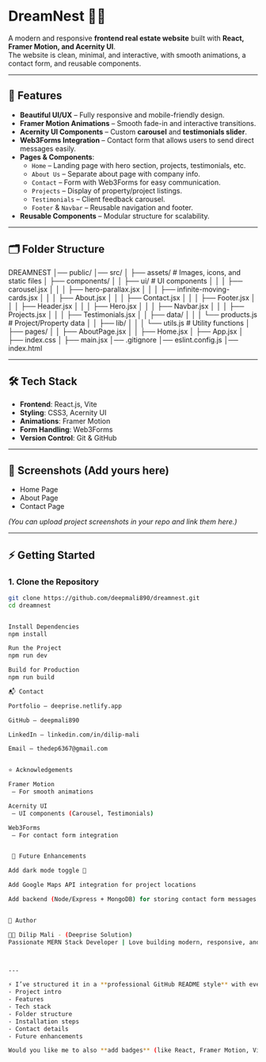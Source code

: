 # DreamNest 🏡✨

A modern and responsive **frontend real estate website** built with **React, Framer Motion, and Acernity UI**.  
The website is clean, minimal, and interactive, with smooth animations, a contact form, and reusable components.

---

## 🚀 Features

- **Beautiful UI/UX** – Fully responsive and mobile-friendly design.
- **Framer Motion Animations** – Smooth fade-in and interactive transitions.
- **Acernity UI Components** – Custom **carousel** and **testimonials slider**.
- **Web3Forms Integration** – Contact form that allows users to send direct messages easily.
- **Pages & Components**:
  - `Home` – Landing page with hero section, projects, testimonials, etc.
  - `About Us` – Separate about page with company info.
  - `Contact` – Form with Web3Forms for easy communication.
  - `Projects` – Display of property/project listings.
  - `Testimonials` – Client feedback carousel.
  - `Footer` & `Navbar` – Reusable navigation and footer.
- **Reusable Components** – Modular structure for scalability.

---

## 🗂️ Folder Structure

DREAMNEST
│── public/
│── src/
│ ├── assets/ # Images, icons, and static files
│ ├── components/
│ │ ├── ui/ # UI components
│ │ │ ├── carousel.jsx
│ │ │ ├── hero-parallax.jsx
│ │ │ ├── infinite-moving-cards.jsx
│ │ │ ├── About.jsx
│ │ │ ├── Contact.jsx
│ │ │ ├── Footer.jsx
│ │ │ ├── Header.jsx
│ │ │ ├── Hero.jsx
│ │ │ ├── Navbar.jsx
│ │ │ ├── Projects.jsx
│ │ │ ├── Testimonials.jsx
│ │ ├── data/
│ │ │ └── products.js # Project/Property data
│ │ ├── lib/
│ │ │ └── utils.js # Utility functions
│ ├── pages/
│ │ ├── AboutPage.jsx
│ │ ├── Home.jsx
│ ├── App.jsx
│ ├── index.css
│ ├── main.jsx
│── .gitignore
│── eslint.config.js
│── index.html

---

## 🛠️ Tech Stack

- **Frontend**: React.js, Vite
- **Styling**: CSS3, Acernity UI
- **Animations**: Framer Motion
- **Form Handling**: Web3Forms
- **Version Control**: Git & GitHub

---

## 📸 Screenshots (Add yours here)

- Home Page
- About Page
- Contact Page

_(You can upload project screenshots in your repo and link them here.)_

---

## ⚡ Getting Started

### 1. Clone the Repository

```bash
git clone https://github.com/deepmali890/dreamnest.git
cd dreamnest


Install Dependencies
npm install

Run the Project
npm run dev

Build for Production
npm run build

📬 Contact

Portfolio – deeprise.netlify.app

GitHub – deepmali890

LinkedIn – linkedin.com/in/dilip-mali

Email – thedep6367@gmail.com


⭐ Acknowledgements

Framer Motion
 – For smooth animations

Acernity UI
 – UI components (Carousel, Testimonials)

Web3Forms
 – For contact form integration


 🎯 Future Enhancements

Add dark mode toggle 🌙

Add Google Maps API integration for project locations

Add backend (Node/Express + MongoDB) for storing contact form messages


📌 Author

👨‍💻 Dilip Mali - (Deeprise Solution)
Passionate MERN Stack Developer | Love building modern, responsive, and scalable web apps 🚀



---

⚡ I’ve structured it in a **professional GitHub README style** with everything:  
- Project intro  
- Features  
- Tech stack  
- Folder structure  
- Installation steps  
- Contact details  
- Future enhancements  

Would you like me to also **add badges** (like React, Framer Motion, Vite, GitHub stars, LinkedIn connect, etc.) at the top of your README for a more **professional developer profile vibe**?

